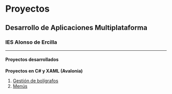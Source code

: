 # Proyectos
## Desarrollo de Aplicaciones Multiplataforma
### IES Alonso de Ercilla

---

#### Proyectos desarrollados
**Proyectos en C# y XAML (Avalonia)**
1. [Gestión de bolígrafos](https://github.com/Hugoug/bindings)
2. [Menús](https://github.com/Hugoug/menus)

<!--
**Hugoug/Hugoug** is a ✨ _special_ ✨ repository because its `README.md` (this file) appears on your GitHub profile.

Here are some ideas to get you started:

- 🔭 I’m currently working on ...
- 🌱 I’m currently learning ...
- 👯 I’m looking to collaborate on ...
- 🤔 I’m looking for help with ...
- 💬 Ask me about ...
- 📫 How to reach me: ...
- 😄 Pronouns: ...
- ⚡ Fun fact: ...
-->
